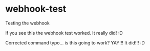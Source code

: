 # webhook-test
Testing the webhook

If you see this the webhook test worked. It really did! :D

Corrected command typo... is this going to work? YAY!!! It did!!!  :D
